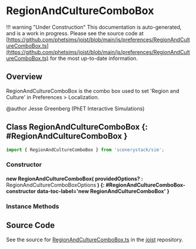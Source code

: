 # RegionAndCultureComboBox

!!! warning "Under Construction"
    This documentation is auto-generated, and is a work in progress. Please see the source code at
    [https://github.com/phetsims/joist/blob/main/js/preferences/RegionAndCultureComboBox.ts](https://github.com/phetsims/joist/blob/main/js/preferences/RegionAndCultureComboBox.ts) for the most up-to-date information.

## Overview

RegionAndCultureComboBox is the combo box used to set 'Region and Culture' in Preferences &gt; Localization.

@author Jesse Greenberg (PhET Interactive Simulations)

## Class RegionAndCultureComboBox {: #RegionAndCultureComboBox }


```js
import { RegionAndCultureComboBox } from 'scenerystack/sim';
```
### Constructor

#### new RegionAndCultureComboBox( providedOptions? : <span style="font-weight: 400;">RegionAndCultureComboBoxOptions</span> ) {: #RegionAndCultureComboBox-constructor data-toc-label='new RegionAndCultureComboBox' }

### Instance Methods





## Source Code

See the source for [RegionAndCultureComboBox.ts](https://github.com/phetsims/joist/blob/main/js/preferences/RegionAndCultureComboBox.ts) in the [joist](https://github.com/phetsims/joist) repository.
